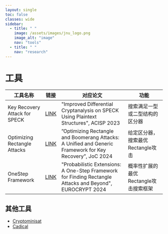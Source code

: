 ```yaml
---
layout: single
toc: false
classes: wide
sidebar:
  - title: " "
    image: /assets/images/jnu_logo.png
    image_alt: "image"
    nav: "tools"
  - title: " "
    nav: "research"
---
```


# 工具

|工具名称|链接|对应论文|功能|
|-|-|-|-|
|Key Recovery Attack for SPECK|[LINK](https://github.com/KeyRecoveryAttackForSPECK/KeyRecoveryAttackForSPECK)|"Improved Differential Cryptanalysis on SPECK Using Plaintext Structures", ACISP 2023|搜索满足一型或二型结构的区分器|
|Optimizing Rectangle Attacks|[LINK](https://github.com/Ling-Song-000/Optimizing-Rectangle-Attacks)|”Optimizing Rectangle and Boomerang Attacks: A Unified and Generic Framework for Key Recovery”, JoC 2024|给定区分器，搜索最优Rectangle攻击|
|OneStep Framework|[LINK](https://github.com/Icsnow/OneStep-Framework)|"Probabilistic Extensions: A One-Step Framework for Finding Rectangle Attacks and Beyond", EUROCRYPT 2024|概率性扩展的最优Rectangle攻击搜索框架|

## 其他工具
- <a href = "https://github.com/msoos/cryptominisat">Cryptominisat </a>
- <a href = "https://github.com/arminbiere/cadical">Cadical</a>


